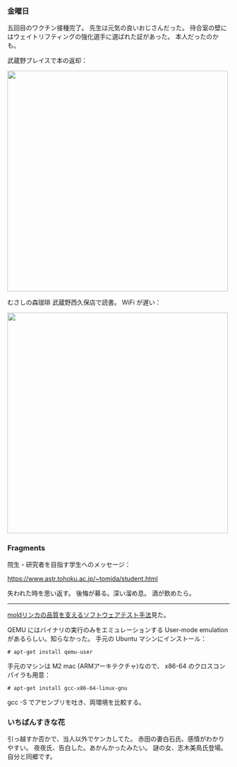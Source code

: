 ### 金曜日

五回目のワクチン接種完了。
先生は元気の良いおじさんだった。
待合室の壁にはウェイトリフティングの強化選手に選ばれた証があった。
本人だったのかも。

武蔵野プレイスで本の返却：

<img src="https://i.imgur.com/Kj3OjoV.jpg" width="500">

むさしの森珈琲 武蔵野西久保店で読書。
WiFi が遅い：

<img src="https://i.imgur.com/iGMH9eE.png" width="500">

### Fragments

院生・研究者を目指す学生へのメッセージ：

https://www.astr.tohoku.ac.jp/~tomida/student.html

失われた時を思い返す。
後悔が募る。深い溜め息。
酒が飲めたら。

---

[moldリンカの品質を支えるソフトウェアテスト手法](https://www.youtube.com/watch?v=Bk_kCk2-pEE)見た。

QEMU にはバイナリの実行のみをエミュレーションする
User-mode emulation があるらしい。知らなかった。
手元の Ubuntu マシンにインストール：

```
# apt-get install qemu-user
```

手元のマシンは M2 mac (ARMアーキテクチャ)なので、
x86-64 のクロスコンパイラも用意：

```
# apt-get install gcc-x86-64-linux-gnu
```

gcc -S でアセンブリを吐き、両環境を比較する。

### いちばんすきな花

引っ越すか否かで、当人以外でケンカしてた。
赤田の妻白石氏、感情がわかりやすい。
夜夜氏、告白した。あかんかったみたい。
謎の女、志木美鳥氏登場。
自分と同郷です。